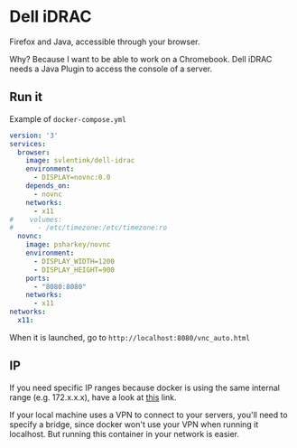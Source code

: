 # Dell iDRAC

Firefox and Java, accessible through your browser.

Why? Because I want to be able to work on a Chromebook.
Dell iDRAC needs a Java Plugin to access the console of a server.

## Run it

Example of `docker-compose.yml`

```yaml
version: '3'
services:
  browser:
    image: svlentink/dell-idrac
    environment:
      - DISPLAY=novnc:0.0
    depends_on:
      - novnc
    networks:
      - x11
#    volumes:
#      - /etc/timezone:/etc/timezone:ro
  novnc:  
    image: psharkey/novnc
    environment:
      - DISPLAY_WIDTH=1200
      - DISPLAY_HEIGHT=900
    ports:
      - "8080:8080"
    networks:
      - x11
networks:
  x11:
```

When it is launched, go to
`http://localhost:8080/vnc_auto.html`

## IP

If you need specific IP ranges because docker is using the same internal range
(e.g. 172.x.x.x), have a look at
[this](http://serverfault.com/questions/774699/how-to-setup-an-ip-range-for-docker-containers)
link.

If your local machine uses a VPN to connect to your servers,
you'll need to specify a bridge, since docker won't use your VPN when running it localhost.
But running this container in your network is easier.
